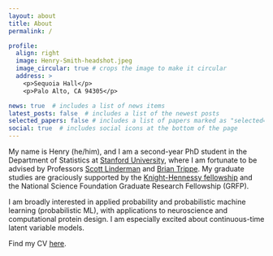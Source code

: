 ```yaml
---
layout: about
title: About
permalink: /

profile:
  align: right
  image: Henry-Smith-headshot.jpeg
  image_circular: true # crops the image to make it circular
  address: >
    <p>Sequoia Hall</p>
    <p>Palo Alto, CA 94305</p>

news: true  # includes a list of news items
latest_posts: false  # includes a list of the newest posts
selected_papers: false # includes a list of papers marked as "selected={true}"
social: true  # includes social icons at the bottom of the page
---
```


My name is Henry (he/him), and I am a second-year PhD student in the Department of Statistics at [Stanford University](https://statistics.stanford.edu/), where I am fortunate to be advised by Professors [Scott Linderman](https://web.stanford.edu/~swl1/) and [Brian Trippe](https://briantrippe.com/). My graduate studies are graciously supported by the [Knight-Hennessy fellowship](https://knight-hennessy.stanford.edu/) and the National Science Foundation Graduate Research Fellowship (GRFP).

<!-- Prior to beginning my PhD, I spent a year working as a research assistant for [Professor Amanda Prorok](https://proroklab.org/) at the University of Cambridge. In 2022, I graduated from Yale University with a B.S. in statistics and mathematics.  -->

I am broadly interested in applied probability and probabilistic machine learning (probabilistic ML), with applications to neuroscience and computational protein design. I am especially excited about continuous-time latent variable models.

Find my CV [here](/assets/pdf/Henry-Smith-CV.pdf).